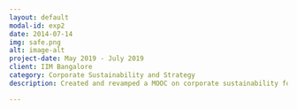 ```yaml
---
layout: default
modal-id: exp2
date: 2014-07-14
img: safe.png
alt: image-alt
project-date: May 2019 - July 2019
client: IIM Bangalore
category: Corporate Sustainability and Strategy
description: Created and revamped a MOOC on corporate sustainability for edX as a part of a 4-member team. The course is now taught in 40 different colleges across the world and is sponsored by Wipro Ltd. Authored and presented a case-study on rePurpose, a start-up that helps corporations go plastic neutral, that will be used in future courses at IIM.

---
```


